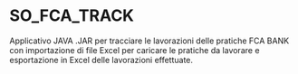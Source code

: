 # SO_FCA_TRACK
Applicativo JAVA .JAR per tracciare le lavorazioni delle pratiche FCA BANK con importazione di file Excel per caricare le pratiche da lavorare e esportazione in Excel delle lavorazioni effettuate.
